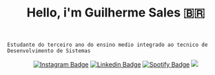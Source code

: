  <h1 align ="center">  Hello, i'm Guilherme Sales 🇧🇷</h1>
 <br>

 
 ```
Estudante do terceiro ano do ensino medio integrado ao tecnico de Desenvolvimento de Sistemas
```

<div align="center">

[![Instagram Badge](https://img.shields.io/badge/-instagram-red?style=for-the-badge&logo=instagram&logoColor=white&link=https://github.com/arthurspk)](https://www.instagram.com/guilhermesales26)
[![Linkedin Badge](https://img.shields.io/badge/-Linkedin-blue?style=for-the-badge&logo=Linkedin&logoColor=white&link=https://github.com/arthurspk)](https://www.linkedin.com/in/guilherme-sales-428b7a237/)
[![Spotify Badge](https://img.shields.io/badge/-Spotify-3bb34b?style=for-the-badge&logo=Spotify&logoColor=161f16&link=https://github.com/arthurspk)](https://open.spotify.com/user/ni8gvrrrmksrrym3eax5ii8gh)
  <a href = "mailto:guiguisalesaraujo@gmail.com"><img src="https://img.shields.io/badge/-Gmail-%23333?style=for-the-badge&logo=gmail&logoColor=white" target="_blank"></a>
  </div>

<br>
